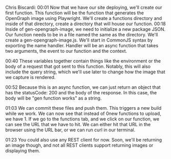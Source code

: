 Chris Biscardi: 00:01 Now that we have our site deploying, we'll create our first function. This function will be the function that generates the OpenGraph image using Playwright. We'll create a functions directory and inside of that directory, create a directory that will house our function.
00:18 Inside of gen-opengraph-image, we need to initialize a new package JSON. Our function needs to be in a file named the same as the directory. We'll create a gen-opengraph-image.js. We'll start in CommonJS syntax by exporting the name handler. Handler will be an async function that takes two arguments, the event to our function and the context.

00:40 These variables together contain things like the environment or the body of a request that got sent to this function. Notably, this will also include the query string, which we'll use later to change how the image that we capture is rendered.

00:52 Because this is an async function, we can just return an object that has the statusCode: 200 and the body of the response. In this case, the body will be "gen function works" as a string.

01:03 We can commit these files and push them. This triggers a new build while we work. We can now see that instead of 0new functions to upload, we have 1. If we go to the functions tab, and we click on our function, we can see the URL that we have to hit. We can either hit that URL in the browser using the URL bar, or we can run curl in our terminal.

01:23 You could also use any REST client for now. Soon, we'll be returning an image though, and not all REST clients support returning images or displaying them.
